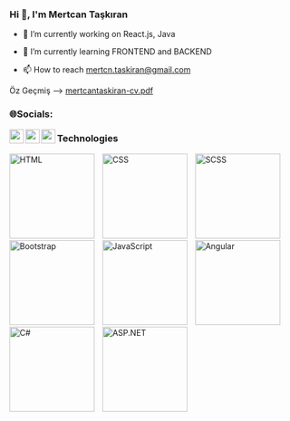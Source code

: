 ### Hi 👋, I'm Mertcan Taşkıran

- 🔭 I’m currently working on React.js, Java
- 🌱 I’m currently learning FRONTEND and BACKEND

- 📫 How to reach mertcn.taskiran@gmail.com

Öz Geçmiş --> [mertcantaskiran-cv.pdf](https://github.com/mertcan-taskiran/mertcan-taskiran/files/11405671/mertcantaskiran-cv.pdf)

### 🌐Socials:

[<img align="left" alt="yourusername | LinkedIn" width="25px" height="25px" src="https://raw.githubusercontent.com/peterthehan/peterthehan/master/assets/linkedin.svg" />][linkedin]
[<img align="left" alt="yourusername | Instagram" width="25px" height="25px" src="https://raw.githubusercontent.com/peterthehan/peterthehan/master/assets/instagram.svg" />][instagram]
[<img align="left" alt="your-discord-username | Discord" width="25px" height="25px" src="https://raw.githubusercontent.com/peterthehan/peterthehan/master/assets/discord.svg" />][discord]

[linkedin]: https://linkedin.com/in/mertcntaskiran/
[instagram]: https://instagram.com/mertcan.tskrn/
[discord]: https://discordapp.com/users/Mertcan#0694

### Technologies

<div>
  <img src="https://cdn.jsdelivr.net/npm/programming-languages-logos/src/html/html.png" alt="HTML" style="width: 150px; height: 150px; margin-right: 10px;">
  <img src="https://cdn.jsdelivr.net/npm/programming-languages-logos/src/css/css.png" alt="CSS" style="width: 150px; height: 150px; margin-right: 10px;">
  <img src="https://cdn.jsdelivr.net/npm/programming-languages-logos/src/sass/sass.png" alt="SCSS" style="width: 150px; height: 150px; margin-right: 10px;">
  <img src="https://cdn.jsdelivr.net/npm/programming-languages-logos/src/bootstrap/bootstrap.png" alt="Bootstrap" style="width: 150px; height: 150px; margin-right: 10px;">
  <img src="https://cdn.jsdelivr.net/npm/programming-languages-logos/src/javascript/javascript.png" alt="JavaScript" style="width: 150px; height: 150px; margin-right: 10px;">
  <img src="https://cdn.jsdelivr.net/npm/programming-languages-logos/src/angular/angular.png" alt="Angular" style="width: 150px; height: 150px; margin-right: 10px;">
  <img src="https://cdn.jsdelivr.net/npm/programming-languages-logos/src/csharp/csharp.png" alt="C#" style="width: 150px; height: 150px; margin-right: 10px;">
  <img src="https://cdn.jsdelivr.net/npm/programming-languages-logos/src/dotnet/dotnet.png" alt="ASP.NET" style="width: 150px; height: 150px;">
</div>

